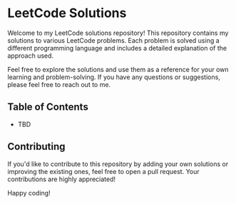 # LeetCode Solutions

Welcome to my LeetCode solutions repository! This repository contains my solutions to various LeetCode problems. Each problem is solved using a different programming language and includes a detailed explanation of the approach used.

Feel free to explore the solutions and use them as a reference for your own learning and problem-solving. If you have any questions or suggestions, please feel free to reach out to me.

## Table of Contents

- TBD

## Contributing

If you'd like to contribute to this repository by adding your own solutions or improving the existing ones, feel free to open a pull request. Your contributions are highly appreciated!

Happy coding!
